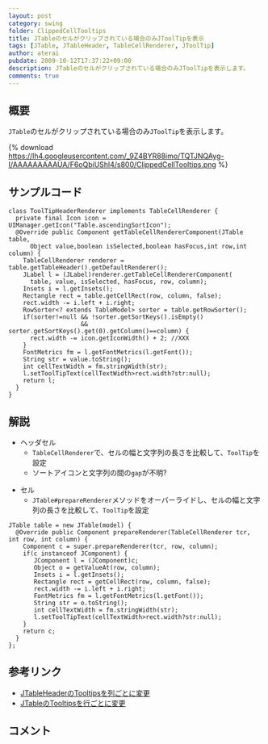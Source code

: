 ```yaml
---
layout: post
category: swing
folder: ClippedCellTooltips
title: JTableのセルがクリップされている場合のみJToolTipを表示
tags: [JTable, JTableHeader, TableCellRenderer, JToolTip]
author: aterai
pubdate: 2009-10-12T17:37:22+09:00
description: JTableのセルがクリップされている場合のみJToolTipを表示します。
comments: true
---
```

## 概要
`JTable`のセルがクリップされている場合のみ`JToolTip`を表示します。

{% download https://lh4.googleusercontent.com/_9Z4BYR88imo/TQTJNQAyg-I/AAAAAAAAAUA/F6oQbiUShl4/s800/ClippedCellTooltips.png %}

## サンプルコード
<pre class="prettyprint"><code>class ToolTipHeaderRenderer implements TableCellRenderer {
  private final Icon icon = UIManager.getIcon("Table.ascendingSortIcon");
  @Override public Component getTableCellRendererComponent(JTable table,
      Object value,boolean isSelected,boolean hasFocus,int row,int column) {
    TableCellRenderer renderer = table.getTableHeader().getDefaultRenderer();
    JLabel l = (JLabel)renderer.getTableCellRendererComponent(
      table, value, isSelected, hasFocus, row, column);
    Insets i = l.getInsets();
    Rectangle rect = table.getCellRect(row, column, false);
    rect.width -= i.left + i.right;
    RowSorter&lt;? extends TableModel&gt; sorter = table.getRowSorter();
    if(sorter!=null &amp;&amp; !sorter.getSortKeys().isEmpty()
                    &amp;&amp; sorter.getSortKeys().get(0).getColumn()==column) {
      rect.width -= icon.getIconWidth() + 2; //XXX
    }
    FontMetrics fm = l.getFontMetrics(l.getFont());
    String str = value.toString();
    int cellTextWidth = fm.stringWidth(str);
    l.setToolTipText(cellTextWidth&gt;rect.width?str:null);
    return l;
  }
}
</code></pre>

## 解説
- ヘッダセル
    - `TableCellRenderer`で、セルの幅と文字列の長さを比較して、`ToolTip`を設定
    - ソートアイコンと文字列の間の`gap`が不明?

<!-- dummy comment line for breaking list -->

- セル
    - `JTable#prepareRenderer`メソッドをオーバーライドし、セルの幅と文字列の長さを比較して、`ToolTip`を設定

<!-- dummy comment line for breaking list -->

<pre class="prettyprint"><code>JTable table = new JTable(model) {
  @Override public Component prepareRenderer(TableCellRenderer tcr, int row, int column) {
    Component c = super.prepareRenderer(tcr, row, column);
    if(c instanceof JComponent) {
       JComponent l = (JComponent)c;
       Object o = getValueAt(row, column);
       Insets i = l.getInsets();
       Rectangle rect = getCellRect(row, column, false);
       rect.width -= i.left + i.right;
       FontMetrics fm = l.getFontMetrics(l.getFont());
       String str = o.toString();
       int cellTextWidth = fm.stringWidth(str);
       l.setToolTipText(cellTextWidth&gt;rect.width?str:null);
    }
    return c;
  }
};
</code></pre>

## 参考リンク
- [JTableHeaderのTooltipsを列ごとに変更](http://ateraimemo.com/Swing/HeaderTooltips.html)
- [JTableのTooltipsを行ごとに変更](http://ateraimemo.com/Swing/RowTooltips.html)

<!-- dummy comment line for breaking list -->

## コメント
